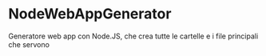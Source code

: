 # NodeWebAppGenerator
Generatore web app con Node.JS, che crea tutte le cartelle e i file principali che servono
